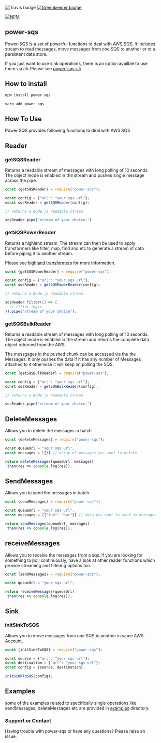![Travis badge](https://travis-ci.org/singhs020/power-sqs.svg?branch=master) [![Greenkeeper badge](https://badges.greenkeeper.io/singhs020/power-sqs.svg)](https://greenkeeper.io/)

[![NPM](https://nodei.co/npm/power-sqs.png?downloads=true)](https://www.npmjs.com/package/power-sqs/)

## power-sqs

Power-SQS is a set of powerful functions to deal with AWS SQS. It includes stream to read messages, move messages from one SQS to another or to a persistent data store.

If you just want to use sink operations, there is an option availble to use them via cli. Please see [power-sqs-cli](https://www.npmjs.com/package/power-sqs-cli)

## How to install

```javascript
npm install power-sqs
```

```javascript
yarn add power-sqs
```

## How To Use

Power SQS provides following functions to deal with AWS SQS

## Reader

### getSQSReader
Returns a readable stream of messages with long polling of 10 seconds. The object mode is enabled in the stream and pushes single message across the pipe.

```javascript
const {getSQSReader} = require("power-sqs");

const config = {"url": "your sqs url"};
const sqsReader = getSQSReader(config);

// returns a Node.js readable stream.

sqsReader.pipe("stream of your choice.")

```

### getSQSPowerReader
Returns a highland stream. The stream can then be used to apply transformers like filter, map, find and etc to generate a stream of data before piping it to another stream.

Please see [highland transformers](https://highlandjs.org/#Transforms) for more information.

```javascript
const {getSQSPowerReader} = require("power-sqs");

const config = {"url": "your sqs url"};
const sqsReader = getSQSPowerReader(config);

// returns a Node.js readable stream.

sqsReader.filter(() => {
  // filter logic
}).pipe("stream of your choice");

```

### getSQSBulkReader
Returns a readable stream of messages with long polling of 10 seconds. The object mode is enabled in the stream and returns the complete data object returned from the AWS.

The messgages in the pushed chunk can be accessed via the the Messages. It only pushes the data if it has any number of Messages attached to it otherwise it will keep on polling the SQS.

```javascript
const {getSQSBulkReader} = require("power-sqs");

const config = {"url": "your sqs url"};
const sqsReader = getSQSBulkReader(config);

// returns a Node.js readable stream.

sqsReader.pipe("stream of your choice.")

```

## DeleteMessages
Allows you to delete the messages in batch

```javascript
const {deleteMessages} = require("power-sqs");

const queueUrl = "your sqs url";
const messages = [{}] // array of messages you want to delete

return deleteMessages(queueUrl, messages)
.then(res => console.log(res));
```

## SendMessages
Allows you to send the messages in batch

```javascript
const {sendMessages} = require("power-sqs");

const queueUrl = "your sqs url";
const messages = [{"foo": "bar"}] // data you want to send as messages

return sendMessages(queueUrl, messages)
.then(res => console.log(res));
```

## receiveMessages
Allows you to receive the messages from a sqs. If you are looking for something to poll continuously, have a look at other reader functions which provide streaming and filtering options too.

```javascript
const {sendMessages} = require("power-sqs");

const queueUrl = "your sqs url";

return receiveMessages(queueUrl)
.then(res => console.log(res));
```


## Sink

### initSinkToSQS
Allows you to move messages from one SQS to another in same AWS Account.

```javascript
const {initSinkToSQS} = require("power-sqs");

const source = {"url": "your sqs url"};
const destination = {"url": "your sqs url"};
const config = {source, destination};

initSinkToSQS(config);

```

## Examples
some of the examples related to specifically single operations like sendMessages, deleteMessages etc are provided in [examples](./examples) directory.

### Support or Contact

Having trouble with power-sqs or have any questions? Please raise an issue.
